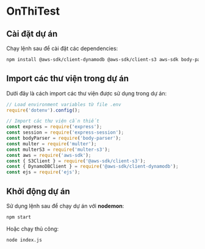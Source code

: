 # OnThiTest

## Cài đặt dự án

Chạy lệnh sau để cài đặt các dependencies:

```sh
npm install @aws-sdk/client-dynamodb @aws-sdk/client-s3 aws-sdk body-parser dotenv ejs express express-session multer multer-s3 nodemon
```

## Import các thư viện trong dự án

Dưới đây là cách import các thư viện được sử dụng trong dự án:

```js
// Load environment variables từ file .env
require('dotenv').config();

// Import các thư viện cần thiết
const express = require('express');
const session = require('express-session');
const bodyParser = require('body-parser');
const multer = require('multer');
const multerS3 = require('multer-s3');
const aws = require('aws-sdk');
const { S3Client } = require('@aws-sdk/client-s3');
const { DynamoDBClient } = require('@aws-sdk/client-dynamodb');
const ejs = require('ejs');
```

## Khởi động dự án

Sử dụng lệnh sau để chạy dự án với **nodemon**:

```sh
npm start
```

Hoặc chạy thủ công:

```sh
node index.js
```
